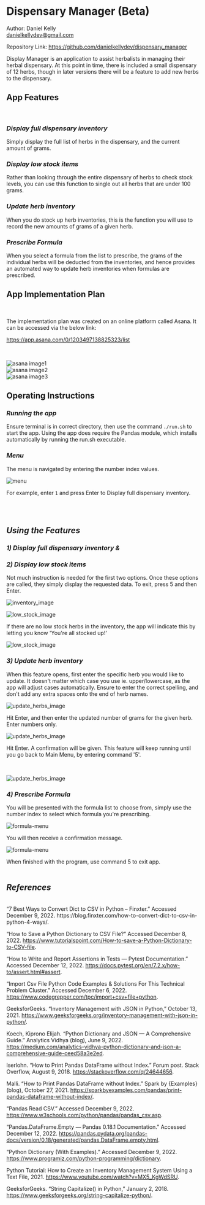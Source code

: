 # Dispensary Manager (Beta)

Author: Daniel Kelly<br>
danielkellydev@gmail.com<br>

Repository Link: https://github.com/danielkellydev/dispensary_manager

Display Manager is an application to assist herbalists in managing their herbal dispensary. At this point in time, there is included a small dispensary of 12 herbs, though in later versions there will be a feature to add new herbs to the dispensary. 


## App Features
<br>

### *Display full dispensary inventory*
Simply display the full list of herbs in the dispensary, and the current amount of grams. 

### *Display low stock items*
Rather than looking through the entire dispensary of herbs to check stock levels, you can use this function to single out all herbs that are under 100 grams. 

### *Update herb inventory*
When you do stock up herb inventories, this is the function you will use to record the new amounts of grams of a given herb. 

### *Prescribe Formula*
When you select a formula from the list to prescribe, the grams of the individual herbs will be deducted from the inventories, and hence provides an automated way to update herb inventories when formulas are prescribed. 

## App Implementation Plan

<br>

The implementation plan was created on an online platform called Asana. It can be accessed via the below link:

https://app.asana.com/0/1203497138825323/list

<br>

![asana image1](/terminal_app_assig\docs\asana1.jpg)<br>
![asana image2](/terminal_app_assig\docs\asana2.jpg)<br>
![asana image3](/terminal_app_assig\docs\asana4calendar.jpg)


## Operating Instructions

### *Running the app*
Ensure terminal is in correct directory, then use the command `./run.sh` to start the app. Using the app does require the Pandas module, which installs automatically by running the run.sh executable. 

### *Menu*
The menu is navigated by entering the number index values. 

![menu](/terminal_app_assig\docs\menu.jpg)

For example, enter `1` and press Enter to Display full dispensary inventory. 


<br>
<br>

## *Using the Features*
### *1) Display full dispensary inventory &* 
### *2) Display low stock items*
Not much instruction is needed for the first two options. Once these options are called, they simply display the requested data. To exit, press 5 and then Enter. 

![inventory_image](/terminal_app_assig\docs\inventory.jpg)

![low_stock_image](/terminal_app_assig\docs\lowstockitems.jpg)

If there are no low stock herbs in the inventory, the app will indicate this by letting you know 'You're all stocked up!' 

![low_stock_image](/terminal_app_assig\docs\lowstockitems2.jpg)



### *3) Update herb inventory*

When this feature opens, first enter the specific herb you would like to update. It doesn't matter which case you use ie. upper/lowercase, as the app will adjust cases automatically. Ensure to enter the correct spelling, and don't add any extra spaces onto the end of herb names. 

![update_herbs_image](/terminal_app_assig\docs\updateherbs.jpg)

Hit Enter, and then enter the updated number of grams for the given herb. Enter numbers only. 
<br>


![update_herbs_image](/terminal_app_assig\docs\updateherbs2.jpg)

Hit Enter. A confirmation will be given. This feature will keep running until you go back to Main Menu, by entering command '5'. 

<br>

![update_herbs_image](/terminal_app_assig\docs\updateherbs3.jpg)




### *4) Prescribe Formula*

You will be presented with the formula list to choose from, simply use the number index to select which formula you're prescribing. 

![formula-menu](/terminal_app_assig\docs\formulas.jpg)

You will then receive a confirmation message. 

![formula-menu](/terminal_app_assig\docs\updateherbs4.jpg)


When finished with the program, use command 5 to exit app. 
<br>
<br>

## *References*

<br>
“7 Best Ways to Convert Dict to CSV in Python – Finxter.” Accessed December 9, 2022. https://blog.finxter.com/how-to-convert-dict-to-csv-in-python-4-ways/.

“How to Save a Python Dictionary to CSV File?” Accessed December 8, 2022. https://www.tutorialspoint.com/How-to-save-a-Python-Dictionary-to-CSV-file.

“How to Write and Report Assertions in Tests — Pytest Documentation.” Accessed December 12, 2022. https://docs.pytest.org/en/7.2.x/how-to/assert.html#assert.

“Import Csv File Python Code Examples & Solutions For This Technical Problem Cluster.” Accessed December 6, 2022. https://www.codegrepper.com/tpc/import+csv+file+python.

GeeksforGeeks. “Inventory Management with JSON in Python,” October 13, 2021. https://www.geeksforgeeks.org/inventory-management-with-json-in-python/.

Koech, Kiprono Elijah. “Python Dictionary and JSON — A Comprehensive Guide.” Analytics Vidhya (blog), June 9, 2022. https://medium.com/analytics-vidhya-python-dictionary-and-json-a-comprehensive-guide-ceed58a3e2ed.

lserlohn. “How to Print Pandas DataFrame without Index.” Forum post. Stack Overflow, August 9, 2018. https://stackoverflow.com/q/24644656.

Malli. “How to Print Pandas DataFrame without Index.” Spark by {Examples} (blog), October 27, 2021. https://sparkbyexamples.com/pandas/print-pandas-dataframe-without-index/.

“Pandas Read CSV.” Accessed December 9, 2022. https://www.w3schools.com/python/pandas/pandas_csv.asp.

“Pandas.DataFrame.Empty — Pandas 0.18.1 Documentation.” Accessed December 12, 2022. https://pandas.pydata.org/pandas-docs/version/0.18/generated/pandas.DataFrame.empty.html.

“Python Dictionary (With Examples).” Accessed December 9, 2022. https://www.programiz.com/python-programming/dictionary.

Python Tutorial: How to Create an Inventory Management System Using a Text File, 2021. https://www.youtube.com/watch?v=MX5_KgWdSRU.

GeeksforGeeks. “String Capitalize() in Python,” January 2, 2018. https://www.geeksforgeeks.org/string-capitalize-python/.
